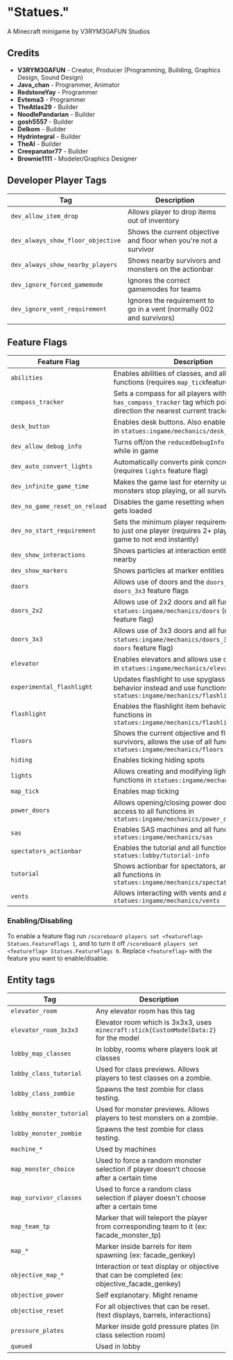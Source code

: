 # "Statues."

A Minecraft minigame by V3RYM3GAFUN Studios

## Credits

- **V3RYM3GAFUN** - Creator, Producer (Programming, Building, Graphics Design, Sound Design)
- **Java_chan** - Programmer, Animator
- **RedstoneYay** - Programmer
- **Evtema3** - Programmer
- **TheAtlas29** - Builder
- **NoodlePandarian** - Builder
- **gosh5557** - Builder
- **Delkom** - Builder
- **Hydrintegral** - Builder
- **TheAI** - Builder
- **Creepanator77** - Builder
- **Brownie1111** - Modeler/Graphics Designer

## Developer Player Tags

| Tag                               | Description                                                          |
|-----------------------------------|----------------------------------------------------------------------|
| `dev_allow_item_drop`             | Allows player to drop items out of inventory                         |
| `dev_always_show_floor_objective` | Shows the current objective and floor when you're not a survivor     |
| `dev_always_show_nearby_players`  | Shows nearby survivors and monsters on the actionbar                 |
| `dev_ignore_forced_gamemode`      | Ignores the correct gamemodes for teams                              |
| `dev_ignore_vent_requirement`     | Ignores the requirement to go in a vent (normally 002 and survivors) |

## Feature Flags

| Feature Flag                  | Description                                                                                                                        |
|-------------------------------|------------------------------------------------------------------------------------------------------------------------------------|
| `abilities`                   | Enables abilities of classes, and all the abilities functions (requires `map_tick`feature flag)                                    |
| `compass_tracker`             | Sets a compass for all players with the `has_compass_tracker` tag which points in the direction the nearest current tracker point  |
| `desk_button`                 | Enables desk buttons. Also enables all functions in `statues:ingame/mechanics/desk_button`                                         |
| `dev_allow_debug_info`        | Turns off/on the `reducedDebugInfo` gamerule while in game                                                                         |
| `dev_auto_convert_lights`     | Automatically converts pink concrete into lights (requires `lights` feature flag)                                                  |
| `dev_infinite_game_time`      | Makes the game last for eternity until all monsters stop playing, or all survivors die                                             |
| `dev_no_game_reset_on_reload` | Disables the game resetting when the datapack gets loaded                                                                          |
| `dev_no_start_requirement`    | Sets the minimum player requirement in queuing to just one player (requires 2+ players for the game to not end instantly)          |
| `dev_show_interactions`       | Shows particles at interaction entities when nearby                                                                                |
| `dev_show_markers`            | Shows particles at marker entities when nearby                                                                                     |
| `doors`                       | Allows use of doors and the `doors_2x2` and `doors_3x3` feature flags                                                              |
| `doors_2x2`                   | Allows use of 2x2 doors and all functions in `statues:ingame/mechanics/doors` (requires `doors` feature flag)                      |
| `doors_3x3`                   | Allows use of 3x3 doors and all functions in `statues:ingame/mechanics/doors_3x3`  (requires `doors` feature flag)                 |
| `elevator`                    | Enables elevators and allows use of all functions in `statues:ingame/mechanics/elevator`                                           |
| `experimental_flashlight`     | Updates flashlight to use spyglass+night vision behavior instead and use functions from `statues:ingame/mechanics/flashlight/next` |
| `flashlight`                  | Enables the flashlight item behavior and functions in `statues:ingame/mechanics/flashlight`                                        |
| `floors`                      | Shows the current objective and floor to survivors, allows the use of all functions in `statues:ingame/mechanics/floors`           |
| `hiding`                      | Enables ticking hiding spots                                                                                                       |
| `lights`                      | Allows creating and modifying lights and all functions in `statues:ingame/mechanics/lights`                                        |
| `map_tick`                    | Enables map ticking                                                                                                                |
| `power_doors`                 | Allows opening/closing power doors, and access to all functions in `statues:ingame/mechanics/power_doors`                          |
| `sas`                         | Enables SAS machines and all functions in `statues:ingame/mechanics/sas`                                                           |
| `spectators_actionbar`        | Enables the tutorial and all functions in `statues:lobby/tutorial-info`                                                            |
| `tutorial`                    | Shows actionbar for spectators, and access to all functions in `statues:ingame/mechanics/spectators_actionbar`                     |
| `vents`                       | Allows interacting with vents and all functions in `statues:ingame/mechanics/vents`                                                |

### Enabling/Disabling

To enable a feature flag run `/scoreboard players set <featureflag> Statues.FeatureFlags 1`, and to turn it off `/scoreboard players set <featureflag> Statues.FeatureFlags 0`. Replace `<featureflag>` with the feature you want to enable/disable.

## Entity tags

| Tag                     | Description                                                                                   |
|-------------------------|-----------------------------------------------------------------------------------------------|
| `elevator_room`         | Any elevator room has this tag                                                                |
| `elevator_room_3x3x3`   | Elevator room which is 3x3x3, uses `minecraft:stick{CustomModelData:2}` for the model         |
| `lobby_map_classes`     | In lobby, rooms where players look at classes                                                 |
| `lobby_class_tutorial`  | Used for class previews. Allows players to test classes on a zombie.                          |
| `lobby_class_zombie`    | Spawns the test zombie for class testing.                                                     |
| `lobby_monster_tutorial`| Used for monster previews. Allows players to test monsters on a zombie.                       |
| `lobby_monster_zombie`  | Spawns the test zombie for class testing.                                                     |
| `machine_*`             | Used by machines                                                                              |
| `map_monster_choice`    | Used to force a random monster selection if player doesn't choose after a certain time        |
| `map_survivor_classes`  | Used to force a random class selection if player doesn't choose after a certain time          |
| `map_team_tp`           | Marker that will teleport the player from corresponding team to it (ex: facade_monster_tp)    |
| `map_*`                 | Marker inside barrels for item spawning (ex: facade_genkey)                                   |
| `objective_map_*`       | Interaction or text display or objective that can be completed (ex: objective_facade_genkey)  |
| `objective_power`       | Self explanotary. Might rename                                                                |
| `objective_reset`       | For all objectives that can be reset. (text displays, barrels, interactions)                  |
| `pressure_plates`       | Marker inside gold pressure plates (in class selection room)                                  |
| `queued`                | Used in lobby                                                                                 |

